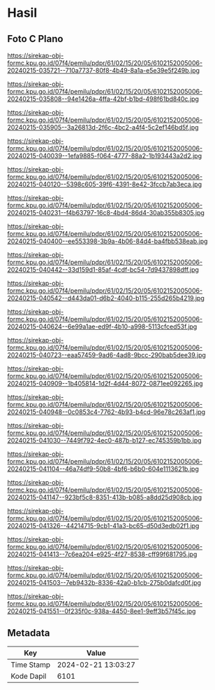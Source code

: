 # Hasil

## Foto C Plano

https://sirekap-obj-formc.kpu.go.id/07f4/pemilu/pdpr/61/02/15/20/05/6102152005006-20240215-035721--710a7737-80f8-4b49-8a1a-e5e39e5f249b.jpg

https://sirekap-obj-formc.kpu.go.id/07f4/pemilu/pdpr/61/02/15/20/05/6102152005006-20240215-035808--94e1426a-4ffa-42bf-b1bd-498f61bd840c.jpg

https://sirekap-obj-formc.kpu.go.id/07f4/pemilu/pdpr/61/02/15/20/05/6102152005006-20240215-035905--3a26813d-2f6c-4bc2-a4f4-5c2ef146bd5f.jpg

https://sirekap-obj-formc.kpu.go.id/07f4/pemilu/pdpr/61/02/15/20/05/6102152005006-20240215-040039--1efa9885-f064-4777-88a2-1b193443a2d2.jpg

https://sirekap-obj-formc.kpu.go.id/07f4/pemilu/pdpr/61/02/15/20/05/6102152005006-20240215-040120--5398c605-39f6-4391-8e42-3fccb7ab3eca.jpg

https://sirekap-obj-formc.kpu.go.id/07f4/pemilu/pdpr/61/02/15/20/05/6102152005006-20240215-040231--f4b63797-16c8-4bd4-86d4-30ab355b8305.jpg

https://sirekap-obj-formc.kpu.go.id/07f4/pemilu/pdpr/61/02/15/20/05/6102152005006-20240215-040400--ee553398-3b9a-4b06-84d4-ba4fbb538eab.jpg

https://sirekap-obj-formc.kpu.go.id/07f4/pemilu/pdpr/61/02/15/20/05/6102152005006-20240215-040442--33d159d1-85af-4cdf-bc54-7d9437898dff.jpg

https://sirekap-obj-formc.kpu.go.id/07f4/pemilu/pdpr/61/02/15/20/05/6102152005006-20240215-040542--d443da01-d6b2-4040-b115-255d265b4219.jpg

https://sirekap-obj-formc.kpu.go.id/07f4/pemilu/pdpr/61/02/15/20/05/6102152005006-20240215-040624--6e99a1ae-ed9f-4b10-a998-5113cfced53f.jpg

https://sirekap-obj-formc.kpu.go.id/07f4/pemilu/pdpr/61/02/15/20/05/6102152005006-20240215-040723--eaa57459-9ad6-4ad8-9bcc-290bab5dee39.jpg

https://sirekap-obj-formc.kpu.go.id/07f4/pemilu/pdpr/61/02/15/20/05/6102152005006-20240215-040909--1b405814-1d2f-4d44-8072-0871ee092265.jpg

https://sirekap-obj-formc.kpu.go.id/07f4/pemilu/pdpr/61/02/15/20/05/6102152005006-20240215-040948--0c0853c4-7762-4b93-b4cd-96e78c263af1.jpg

https://sirekap-obj-formc.kpu.go.id/07f4/pemilu/pdpr/61/02/15/20/05/6102152005006-20240215-041030--7449f792-4ec0-487b-b127-ec745359b1bb.jpg

https://sirekap-obj-formc.kpu.go.id/07f4/pemilu/pdpr/61/02/15/20/05/6102152005006-20240215-041104--46a74df9-50b8-4bf6-b6b0-604e1113621b.jpg

https://sirekap-obj-formc.kpu.go.id/07f4/pemilu/pdpr/61/02/15/20/05/6102152005006-20240215-041147--923bf5c8-8351-413b-b085-a8dd25d908cb.jpg

https://sirekap-obj-formc.kpu.go.id/07f4/pemilu/pdpr/61/02/15/20/05/6102152005006-20240215-041326--44214715-9cb1-41a3-bc65-d50d3edb02f1.jpg

https://sirekap-obj-formc.kpu.go.id/07f4/pemilu/pdpr/61/02/15/20/05/6102152005006-20240215-041413--7c6ea204-e925-4f27-8538-cff99f681795.jpg

https://sirekap-obj-formc.kpu.go.id/07f4/pemilu/pdpr/61/02/15/20/05/6102152005006-20240215-041503--7eb9432b-8336-42a0-b1cb-275b0dafcd0f.jpg

https://sirekap-obj-formc.kpu.go.id/07f4/pemilu/pdpr/61/02/15/20/05/6102152005006-20240215-041551--0f235f0c-938a-4450-8ee1-9eff3b57f45c.jpg


## Metadata

| Key        | Value               |
| ---------- | ------------------- |
| Time Stamp | 2024-02-21 13:03:27 |
| Kode Dapil | 6101                |



